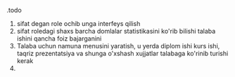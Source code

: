 .todo
1. sifat degan role ochib unga interfeys qilish
2. sifat roledagi shaxs barcha domlalar statistikasini ko'rib bilishi talaba ishini qancha foiz bajarganini
3. Talaba uchun namuna menusini yaratish, u yerda diplom ishi kurs ishi, taqriz prezentatsiya va shunga o'xshash xujjatlar talabaga ko'rinib turishi kerak
4. 
